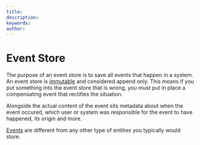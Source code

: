 ```yaml
---
title: 
description: 
keywords: 
author: 
---
```

# Event Store

The purpose of an event store is to save all events that happen in a system.
An event store is [immutable](./glossary.md) and considered append only.
This means if you put something into the event store that is wrong, you must
put in place a compensating event that rectifies the situation.

Alongside the actual content of the event sits metadata about when the event occured,
which user or system was responsible for the event to have happened, its origin and more.

[Events](./events.md) are different from any other type of entities you typically would store.